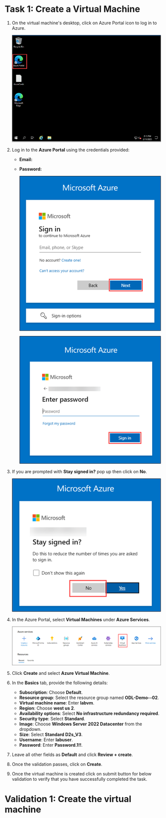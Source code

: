 # Task 1: Create a Virtual Machine

1. On the virtual machine's desktop, click on Azure Portal icon to log in to Azure.
   
   ![](./images/azureportal.png)

1. Log in to the **Azure Portal** using the credentials provided:

   - **Email:** **<inject key="AzureAdUserEmail"></inject>**
   - **Password:** **<inject key="AzureAdUserPassword"></inject>**

     ![](./images/login.png)

     ![](./images/login1.png)

1. If you are prompted with **Stay signed in?** pop up then click on **No**.

   ![](./images/login2.png)

4. In the Azure Portal, select **Virtual Machines** under **Azure Services**.

   ![](./images/vm.png)
   
6. Click **Create** and select **Azure Virtual Machine**.

7. In the **Basics** tab, provide the following details:

   - **Subscription**: Choose **Default**.  
   - **Resource group**: Select the resource group named **ODL-Demo-<inject key="Deployment Id" enableCopy="false">-02**.  
   - **Virtual machine name**: Enter **labvm**.  
   - **Region**: Choose **west us 2**.  
   - **Availability options**: Select **No infrastructure redundancy required**.  
   - **Security type**: Select **Standard**.  
   - **Image**: Choose **Windows Server 2022 Datacenter** from the dropdown.  
   - **Size**: Select **Standard D2s_V3**.  
   - **Username**: Enter **labuser**.  
   - **Password**: Enter **Password.1!!**.  

8. Leave all other fields as **Default** and click **Review + create**.

9. Once the validation passes, click on **Create**.

10. Once the virtual machine is created click on submit button for below validation to verify that you have successfully completed the task.

# Validation 1: Create the virtual machine

<validation step="73f8cbf9-09fe-4b27-8951-ea93ee6f8e9a" />
